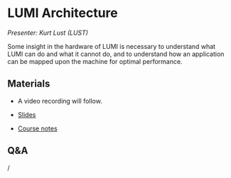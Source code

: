 # LUMI Architecture

*Presenter: Kurt Lust (LUST)*

Some insight in the hardware of LUMI is necessary to understand what
LUMI can do and what it cannot do, and to understand how an application can
be mapped upon the machine for optimal performance.


## Materials

<!--
Materials will be made available after the lecture
-->

<!--
<video src="https://462000265.lumidata.eu/2day-next/recordings/01-Architecture.mp4" controls="controls"></video>
-->
-   A video recording will follow.

-   [Slides](https://462000265.lumidata.eu/2day-next/files/LUMI-2day-next-01-Architecture.pdf)

-   [Course notes](01-Architecture.md)


## Q&A

/
